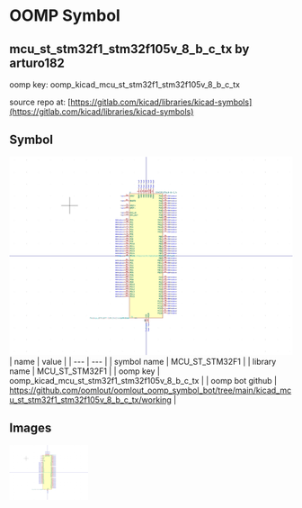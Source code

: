 # OOMP Symbol  
## mcu_st_stm32f1_stm32f105v_8_b_c_tx  by arturo182  
  
oomp key: oomp_kicad_mcu_st_stm32f1_stm32f105v_8_b_c_tx  
  
source repo at: [https://gitlab.com/kicad/libraries/kicad-symbols](https://gitlab.com/kicad/libraries/kicad-symbols)  
## Symbol  
  
[![working.png](working_600.png)](working.png)  
| name | value | 
| --- | --- | 
| symbol name | MCU_ST_STM32F1 | 
| library name | MCU_ST_STM32F1 | 
| oomp key | oomp_kicad_mcu_st_stm32f1_stm32f105v_8_b_c_tx | 
| oomp bot github | https://github.com/oomlout/oomlout_oomp_symbol_bot/tree/main/kicad_mcu_st_stm32f1_stm32f105v_8_b_c_tx/working | 
## Images  
  
[![working.png](working_140.png)](working.png)  
